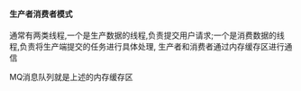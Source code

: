 #### 生产者消费者模式

通常有两类线程,一个是生产数据的线程,负责提交用户请求;一个是消费数据的线程,负责将生产端提交的任务进行具体处理,
生产者和消费者通过内存缓存区进行通信

MQ消息队列就是上述的内存缓存区


